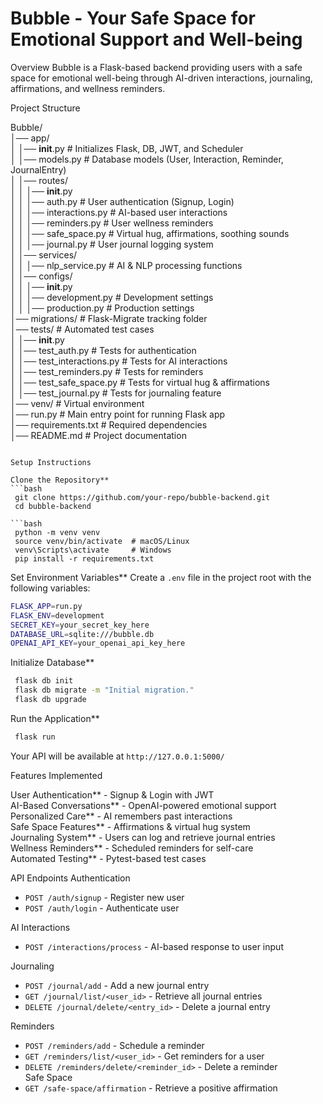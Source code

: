 # Bubble - Your Safe Space for Emotional Support and Well-being

 Overview
Bubble is a Flask-based backend providing users with a safe space for emotional well-being through AI-driven interactions, journaling, affirmations, and wellness reminders.

Project Structure

Bubble/  
│── app/  
│   │── __init__.py          # Initializes Flask, DB, JWT, and Scheduler  
│   │── models.py            # Database models (User, Interaction, Reminder, JournalEntry)  
│   │── routes/  
│   │   │── __init__.py  
│   │   │── auth.py          # User authentication (Signup, Login)  
│   │   │── interactions.py  # AI-based user interactions  
│   │   │── reminders.py     # User wellness reminders  
│   │   │── safe_space.py    # Virtual hug, affirmations, soothing sounds  
│   │   │── journal.py       # User journal logging system  
│   │── services/  
│   │   │── nlp_service.py   # AI & NLP processing functions  
│   │── configs/  
│   │   │── __init__.py  
│   │   │── development.py   # Development settings  
│   │   │── production.py    # Production settings  
│── migrations/              # Flask-Migrate tracking folder  
│── tests/                   # Automated test cases  
│   │── __init__.py  
│   │── test_auth.py         # Tests for authentication  
│   │── test_interactions.py # Tests for AI interactions  
│   │── test_reminders.py    # Tests for reminders  
│   │── test_safe_space.py   # Tests for virtual hug & affirmations  
│   │── test_journal.py      # Tests for journaling feature  
│── venv/                    # Virtual environment  
│── run.py                   # Main entry point for running Flask app  
│── requirements.txt          # Required dependencies  
│── README.md                 # Project documentation  
```

Setup Instructions

Clone the Repository**
```bash
 git clone https://github.com/your-repo/bubble-backend.git
 cd bubble-backend

```bash
 python -m venv venv
 source venv/bin/activate  # macOS/Linux
 venv\Scripts\activate     # Windows
 pip install -r requirements.txt
```

Set Environment Variables**
Create a `.env` file in the project root with the following variables:
```bash
FLASK_APP=run.py
FLASK_ENV=development
SECRET_KEY=your_secret_key_here
DATABASE_URL=sqlite:///bubble.db
OPENAI_API_KEY=your_openai_api_key_here
```

Initialize Database**
```bash
 flask db init
 flask db migrate -m "Initial migration."
 flask db upgrade
```

Run the Application**
```bash
 flask run
```
Your API will be available at `http://127.0.0.1:5000/`

Features Implemented

User Authentication** - Signup & Login with JWT  
AI-Based Conversations** - OpenAI-powered emotional support  
Personalized Care** - AI remembers past interactions  
Safe Space Features** - Affirmations & virtual hug system  
Journaling System** - Users can log and retrieve journal entries  
Wellness Reminders** - Scheduled reminders for self-care  
Automated Testing** - Pytest-based test cases  

API Endpoints
Authentication
- `POST /auth/signup` - Register new user  
- `POST /auth/login` - Authenticate user  

AI Interactions
- `POST /interactions/process` - AI-based response to user input  

Journaling
- `POST /journal/add` - Add a new journal entry  
- `GET /journal/list/<user_id>` - Retrieve all journal entries  
- `DELETE /journal/delete/<entry_id>` - Delete a journal entry  

Reminders
- `POST /reminders/add` - Schedule a reminder  
- `GET /reminders/list/<user_id>` - Get reminders for a user  
- `DELETE /reminders/delete/<reminder_id>` - Delete a reminder  
Safe Space
- `GET /safe-space/affirmation` - Retrieve a positive affirmation
